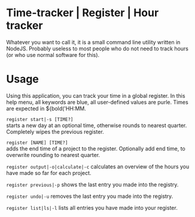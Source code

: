 # Time-tracker | Register | Hour tracker
Whatever you want to call it, it is a small command line utility written in NodeJS. Probably useless to most people 
who do not need to track hours (or who use normal software for this).

# Usage
Using this application, you can track your time in a global register. In this help menu,
all keywords are blue, all user-defined values are purle. Times are expected in ${bold('HH:MM.
 
```register start|-s [TIME?]```       
starts a new day at an optional time, otherwise 
rounds to nearest quarter. Completely wipes the 
previous register.

```register [NAME] [TIME?]```        
adds the end time of a project to the register. 
Optionally add end time, to overwrite rounding to 
nearest quarter.

```register output|-o|calculate|-c```
calculates an overview of the hours you have made so
far for each project.

```register previous|-p```
shows the last entry you made into the registry.

```register undo|-u```
removes the last entry you made into the registry.

```register list|ls|-l```
lists all entries you have made into your register.
  